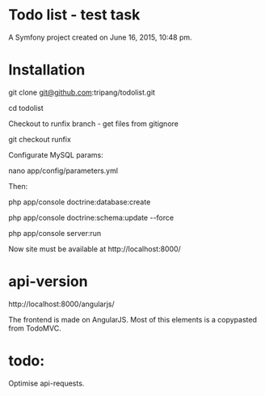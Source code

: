 Todo list - test task
=======

A Symfony project created on June 16, 2015, 10:48 pm.

# Installation

git clone git@github.com:tripang/todolist.git

cd todolist

Checkout to runfix branch - get files from gitignore

git checkout runfix

Configurate MySQL params:

nano app/config/parameters.yml

Then:

php app/console doctrine:database:create

php app/console doctrine:schema:update --force

php app/console server:run

Now site must be available at http://localhost:8000/

# api-version

http://localhost:8000/angularjs/

The frontend is made on AngularJS. Most of this elements is a copypasted from TodoMVC.

# todo:

Optimise api-requests.
